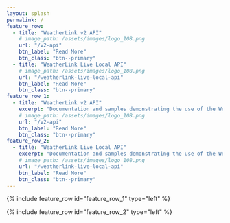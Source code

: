 ```yaml
---
layout: splash
permalink: /
feature_row:
  - title: "WeatherLink v2 API"
    # image_path: /assets/images/logo_108.png
    url: "/v2-api"
    btn_label: "Read More"
    btn_class: "btn--primary"
  - title: "WeatherLink Live Local API"
    # image_path: /assets/images/logo_108.png
    url: "/weatherlink-live-local-api"
    btn_label: "Read More"
    btn_class: "btn--primary"
feature_row_1:
  - title: "WeatherLink v2 API"
    excerpt: "Documentation and samples demonstrating the use of the WeatherLink v2 API"
    # image_path: /assets/images/logo_108.png
    url: "/v2-api"
    btn_label: "Read More"
    btn_class: "btn--primary"
feature_row_2:
  - title: "WeatherLink Live Local API"
    excerpt: "Documentation and samples demonstrating the use of the WeatherLink Live Local API"
    # image_path: /assets/images/logo_108.png
    url: "/weatherlink-live-local-api"
    btn_label: "Read More"
    btn_class: "btn--primary"
---
```


{% include feature_row id="feature_row_1" type="left" %}

{% include feature_row id="feature_row_2" type="left" %}
